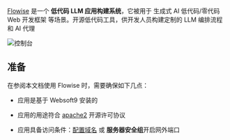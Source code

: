 [Flowise](https://flowiseai.com/) 是一个 **低代码 LLM 应用构建系统**，它被用于 生成式 AI 低代码/零代码 Web 开发框架  等场景。开源低代码工具，供开发人员构建定制的 LLM 编排流程和 AI 代理


![控制台](https://libs.websoft9.com/Websoft9/DocsPicture/zh/flowise/flowise-gui-websoft9.png)


## 准备

在参阅本文档使用 Flowise 时，需要确保如下几点：

- 应用是基于 Websoft9 安装的

- 应用的用途符合 [apache2](https://opensource.org/licenses/Apache-2.0) 开源许可协议

- 应用具备访问条件：[配置域名](./domain-set) 或 **服务器安全组**开启网外端口